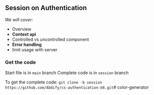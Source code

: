 ## Session on Authentication

*We will cover:*
 - Overview
 - **Context api**
 - Controlled vs uncontrolled component
 - **Error handling**
 - limit usage with server


### Get the code
Start file is in `main` branch
Complete code is in `session` branch


To get the complete code: `git clone -b session https://github.com/Abdify/cs-authentication-b6.git`# color-generator
